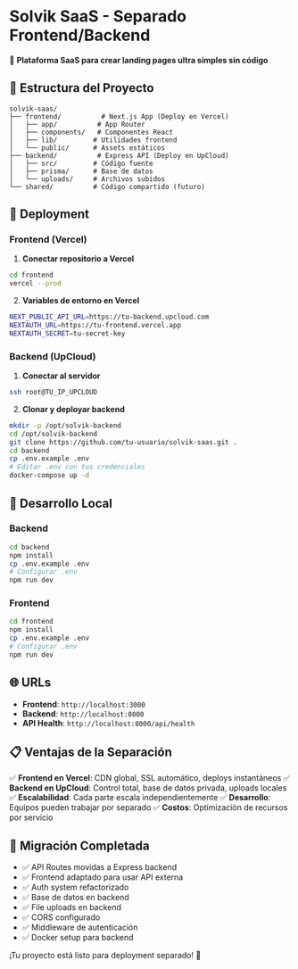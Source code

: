 # Solvik SaaS - Separado Frontend/Backend

🚀 **Plataforma SaaS para crear landing pages ultra simples sin código**

## 📁 Estructura del Proyecto

```
solvik-saas/
├── frontend/          # Next.js App (Deploy en Vercel)
│   ├── app/          # App Router
│   ├── components/   # Componentes React
│   ├── lib/         # Utilidades frontend
│   └── public/      # Assets estáticos
├── backend/          # Express API (Deploy en UpCloud)
│   ├── src/         # Código fuente
│   ├── prisma/      # Base de datos
│   └── uploads/     # Archivos subidos
└── shared/          # Código compartido (futuro)
```

## 🚀 Deployment

### Frontend (Vercel)

1. **Conectar repositorio a Vercel**
```bash
cd frontend
vercel --prod
```

2. **Variables de entorno en Vercel**
```bash
NEXT_PUBLIC_API_URL=https://tu-backend.upcloud.com
NEXTAUTH_URL=https://tu-frontend.vercel.app
NEXTAUTH_SECRET=tu-secret-key
```

### Backend (UpCloud)

1. **Conectar al servidor**
```bash
ssh root@TU_IP_UPCLOUD
```

2. **Clonar y deployar backend**
```bash
mkdir -p /opt/solvik-backend
cd /opt/solvik-backend
git clone https://github.com/tu-usuario/solvik-saas.git .
cd backend
cp .env.example .env
# Editar .env con tus credenciales
docker-compose up -d
```

## 🔧 Desarrollo Local

### Backend
```bash
cd backend
npm install
cp .env.example .env
# Configurar .env
npm run dev
```

### Frontend
```bash
cd frontend
npm install
cp .env.example .env
# Configurar .env
npm run dev
```

## 🌐 URLs

- **Frontend**: `http://localhost:3000`
- **Backend**: `http://localhost:8000`
- **API Health**: `http://localhost:8000/api/health`

## 📋 Ventajas de la Separación

✅ **Frontend en Vercel**: CDN global, SSL automático, deploys instantáneos
✅ **Backend en UpCloud**: Control total, base de datos privada, uploads locales
✅ **Escalabilidad**: Cada parte escala independientemente
✅ **Desarrollo**: Equipos pueden trabajar por separado
✅ **Costos**: Optimización de recursos por servicio

## 🔄 Migración Completada

- ✅ API Routes movidas a Express backend
- ✅ Frontend adaptado para usar API externa
- ✅ Auth system refactorizado
- ✅ Base de datos en backend
- ✅ File uploads en backend
- ✅ CORS configurado
- ✅ Middleware de autenticación
- ✅ Docker setup para backend

¡Tu proyecto está listo para deployment separado! 🎉